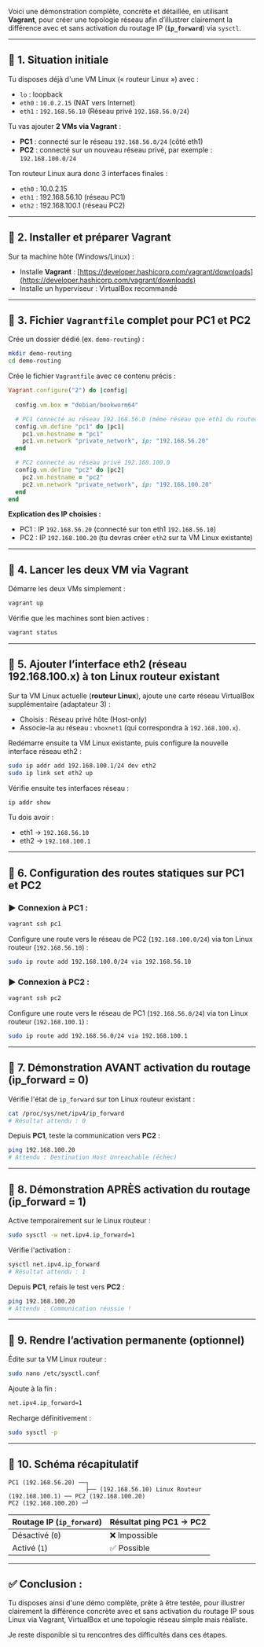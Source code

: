 Voici une démonstration complète, concrète et détaillée, en utilisant **Vagrant**, pour créer une topologie réseau afin d’illustrer clairement la différence avec et sans activation du routage IP (**`ip_forward`**) via `sysctl`.

---

## 🚩 **1. Situation initiale**

Tu disposes déjà d'une VM Linux (« routeur Linux ») avec :

- `lo` : loopback
- `eth0` : `10.0.2.15` (NAT vers Internet)
- `eth1` : `192.168.56.10` (Réseau privé `192.168.56.0/24`)

Tu vas ajouter **2 VMs via Vagrant** :

- **PC1** : connecté sur le réseau `192.168.56.0/24` (côté eth1)
- **PC2** : connecté sur un nouveau réseau privé, par exemple : `192.168.100.0/24`

Ton routeur Linux aura donc 3 interfaces finales :

- `eth0` : 10.0.2.15
- `eth1` : 192.168.56.10 (réseau PC1)
- `eth2` : 192.168.100.1 (réseau PC2)

---

## 🚩 **2. Installer et préparer Vagrant**

Sur ta machine hôte (Windows/Linux) :

- Installe **Vagrant** : [https://developer.hashicorp.com/vagrant/downloads](https://developer.hashicorp.com/vagrant/downloads)
- Installe un hyperviseur : VirtualBox recommandé

---

## 🚩 **3. Fichier `Vagrantfile` complet pour PC1 et PC2**

Crée un dossier dédié (ex. `demo-routing`) :

```bash
mkdir demo-routing
cd demo-routing
```

Crée le fichier `Vagrantfile` avec ce contenu précis :

```ruby
Vagrant.configure("2") do |config|
  
  config.vm.box = "debian/bookworm64"

  # PC1 connecté au réseau 192.168.56.0 (même réseau que eth1 du routeur)
  config.vm.define "pc1" do |pc1|
    pc1.vm.hostname = "pc1"
    pc1.vm.network "private_network", ip: "192.168.56.20"
  end

  # PC2 connecté au réseau privé 192.168.100.0
  config.vm.define "pc2" do |pc2|
    pc2.vm.hostname = "pc2"
    pc2.vm.network "private_network", ip: "192.168.100.20"
  end
end
```

**Explication des IP choisies :**

- PC1 : IP `192.168.56.20` (connecté sur ton eth1 `192.168.56.10`)
- PC2 : IP `192.168.100.20` (tu devras créer `eth2` sur ta VM Linux existante)

---

## 🚩 **4. Lancer les deux VM via Vagrant**

Démarre les deux VMs simplement :

```bash
vagrant up
```

Vérifie que les machines sont bien actives :

```bash
vagrant status
```

---

## 🚩 **5. Ajouter l’interface eth2 (réseau 192.168.100.x) à ton Linux routeur existant**

Sur ta VM Linux actuelle (**routeur Linux**), ajoute une carte réseau VirtualBox supplémentaire (adaptateur 3) :

- Choisis : Réseau privé hôte (Host-only)
- Associe-la au réseau : `vboxnet1` (qui correspondra à `192.168.100.x`).

Redémarre ensuite ta VM Linux existante, puis configure la nouvelle interface réseau eth2 :

```bash
sudo ip addr add 192.168.100.1/24 dev eth2
sudo ip link set eth2 up
```

Vérifie ensuite tes interfaces réseau :

```bash
ip addr show
```

Tu dois avoir :
- eth1 → `192.168.56.10`
- eth2 → `192.168.100.1`

---

## 🚩 **6. Configuration des routes statiques sur PC1 et PC2**

### ▶️ **Connexion à PC1 :**
```bash
vagrant ssh pc1
```

Configure une route vers le réseau de PC2 (`192.168.100.0/24`) via ton Linux routeur (`192.168.56.10`) :

```bash
sudo ip route add 192.168.100.0/24 via 192.168.56.10
```

### ▶️ **Connexion à PC2 :**
```bash
vagrant ssh pc2
```

Configure une route vers le réseau de PC1 (`192.168.56.0/24`) via ton Linux routeur (`192.168.100.1`) :

```bash
sudo ip route add 192.168.56.0/24 via 192.168.100.1
```

---

## 🚩 **7. Démonstration AVANT activation du routage (ip_forward = 0)**

Vérifie l'état de `ip_forward` sur ton Linux routeur existant :

```bash
cat /proc/sys/net/ipv4/ip_forward
# Résultat attendu : 0
```

Depuis **PC1**, teste la communication vers **PC2** :

```bash
ping 192.168.100.20
# Attendu : Destination Host Unreachable (échec)
```

---

## 🚩 **8. Démonstration APRÈS activation du routage (ip_forward = 1)**

Active temporairement sur le Linux routeur :

```bash
sudo sysctl -w net.ipv4.ip_forward=1
```

Vérifie l'activation :

```bash
sysctl net.ipv4.ip_forward
# Résultat attendu : 1
```

Depuis **PC1**, refais le test vers **PC2** :

```bash
ping 192.168.100.20
# Attendu : Communication réussie !
```

---

## 🚩 **9. Rendre l’activation permanente (optionnel)**

Édite sur ta VM Linux routeur :

```bash
sudo nano /etc/sysctl.conf
```

Ajoute à la fin :

```bash
net.ipv4.ip_forward=1
```

Recharge définitivement :

```bash
sudo sysctl -p
```

---

## 🚩 **10. Schéma récapitulatif**

```
PC1 (192.168.56.20) ──┐
                      ├── (192.168.56.10) Linux Routeur (192.168.100.1) ── PC2 (192.168.100.20)
PC2 (192.168.100.20) ─┘
```

| Routage IP (`ip_forward`) | Résultat ping PC1 → PC2 |
|---------------------------|-------------------------|
| Désactivé (`0`)           | ❌ Impossible           |
| Activé (`1`)              | ✅ Possible             |

---

## ✅ **Conclusion :**

Tu disposes ainsi d'une démo complète, prête à être testée, pour illustrer clairement la différence concrète avec et sans activation du routage IP sous Linux via Vagrant, VirtualBox et une topologie réseau simple mais réaliste.

Je reste disponible si tu rencontres des difficultés dans ces étapes.